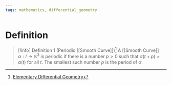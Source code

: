 ```yaml
---
tags: mathematics, differential_geometry
---
```


# Definition

> [!info] Definition 1 (Periodic [[Smooth Curve]])[^1]
> A [[Smooth Curve]] $\alpha: I \rightarrow \mathbb{R}^3$ is periodic if there is a number $p > 0$ such that $\alpha(t + p) = \alpha(t)$ for all $t$. The smallest such number $p$ is the period of $\alpha$.

[^1]: [Elementary Differential Geometry](zotero://open-pdf/library/items/F6CCEWIU?page=36)
